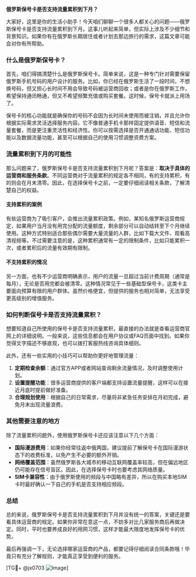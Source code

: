 **俄罗斯保号卡是否支持流量累积到下月？**

大家好，这里是你的生活小助手！今天咱们聊聊一个很多人都关心的问题——俄罗斯保号卡是否支持流量累积到下月。这事儿听起来简单，但实际上涉及不少细节和背景知识。如果你有在俄罗斯长期居住或者计划去那边旅行的需求，这篇文章可能会对你有所帮助。

### 什么是俄罗斯保号卡？

首先，咱们得搞清楚什么是俄罗斯保号卡。简单来说，这是一种专门针对需要保留俄罗斯手机号码的用户设计的服务。比如，你已经在俄罗斯生活了一段时间，不想换号码，但又担心长时间不用会导致号码被运营商回收；或者是你在俄罗斯工作，希望保持通讯畅通，但又不希望频繁充值或购买套餐。这时候，保号卡就派上用场了。

保号卡的核心功能就是确保你的号码不会因为长时间未使用而被注销，并且允许你根据实际需求灵活选择服务内容。它不像普通手机卡那样固定提供语音、短信和流量套餐，而是更注重灵活性和经济性。你可以按需选择是否开通通话功能、短信功能以及数据流量功能，甚至可以根据自己的使用习惯调整资费方案。

### 流量累积到下月的可能性

那么问题来了，俄罗斯保号卡是否支持流量累积到下月呢？答案是：**取决于具体的运营商和服务条款**。不同运营商对于流量累积的规定各不相同，有的支持累积，有的则会在月末清零。因此，在选择保号卡之前，一定要仔细阅读相关条款，了解清楚自己的权益。

#### 支持累积的案例

有些运营商为了吸引客户，会推出流量累积政策。例如，某知名俄罗斯运营商规定，如果用户当月没有用完分配的流量额度，剩余部分可以自动结转至下个月继续使用。这种方式特别适合那些偶尔需要大量流量的人群，比如下载大文件、观看高清视频等。不过需要注意的是，这种累积通常有一定的限制条件，比如只能累积一次，或者累积后的流量有效期有限制。

#### 不支持累积的情况

另一方面，也有不少运营商明确表示，用户的流量一旦超过当前计费周期（通常是每月），无论是否用完都会被清零。这种情况常见于一些基础型保号卡，这类卡主要面向预算有限的用户群体。虽然价格便宜，但提供的服务也相对简单，无法享受更高级别的增值服务。

### 如何判断保号卡是否支持流量累积？

想要知道自己所使用的保号卡是否支持流量累积，最直接的办法就是查看运营商官网上的详细说明。一般来说，这些信息都会在用户协议或FAQ页面中找到。如果你觉得文字描述不够直观，也可以拨打客服热线咨询具体细则。

此外，还有一些实用的小技巧可以帮助你更好地管理流量：

1. **定期检查余额**：通过官方APP或者网站查询剩余流量情况，及时调整使用计划。
2. **设置提醒功能**：很多运营商提供的客户端都支持设置流量提醒，这样可以在接近月底时提前做好准备。
3. **合理规划使用**：根据自己的日常需求，尽量将非紧急任务安排在月初完成，避免月末出现流量浪费。

### 其他需要注意的地方

除了流量累积问题外，使用俄罗斯保号卡还应该注意以下几个方面：

- **国际漫游费用**：如果你经常往返中俄两国，建议提前了解保号卡在国际漫游状态下的收费标准，以免产生不必要的额外开销。
- **网络覆盖范围**：虽然俄罗斯各大城市的移动互联网覆盖率较高，但在偏远地区仍可能存在信号盲区。因此，在选择保号卡时也要考虑其网络质量。
- **SIM卡兼容性**：由于俄罗斯使用的频段与中国略有差异，所以在购买本地SIM卡时最好确认一下自己的手机是否支持相应频段。

### 总结

总的来说，俄罗斯保号卡是否支持流量累积到下月并没有统一的答案，关键还是要看具体运营商的规定。如果你非常在意这一点，不妨多对比几家服务商后再做决定。同时，平时也要养成良好的用网习惯，这样才能最大限度地发挥保号卡的优势。

最后再强调一下，无论选择哪家运营商的产品，都要记得仔细阅读合同条款哦！毕竟只有充分了解规则，才能真正享受到便利的服务。

[TG💪+ @jx0703 ![Image](https://github.com/user-attachments/assets/dbca1d08-cadb-493c-b0ec-ad6f7a83f270)]
